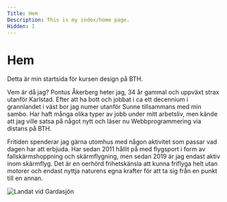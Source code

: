 ```yaml
---
Title: Hem
Description: This is my index/home page.
Hidden: 1
---
```


Hem
==========================

Detta är min startsida för kursen design på BTH.

Vem är då jag? Pontus Åkerberg heter jag, 34 år gammal och uppväxt strax utanför Karlstad. Efter att ha bott och jobbat i ca ett decennium i grannlandet i väst bor jag numer utanför Sunne tillsammans med min sambo. Har haft många olika typer av jobb under mitt arbetsliv, men kände att jag ville satsa på något nytt och läser nu Webbprogrammering via distans på BTH.

Fritiden spenderar jag gärna utomhus med någon aktivitet som passar vad dagen har att erbjuda. Har sedan 2011 hållit på med flygsport i form av fallskärmshoppning och skärmflygning, men sedan 2019 är jag endast aktiv inom skärmflyg. Det är en oerhörd frihetskänsla att kunna friflyga helt utan motorer och endast nyttja naturens egna krafter för att ta sig från en punkt till en annan.

<div class="img-wrapper">
<img src="%base_url%/image/me_italy.webp" class="garda" alt="Landat vid Gardasjön">
</div>